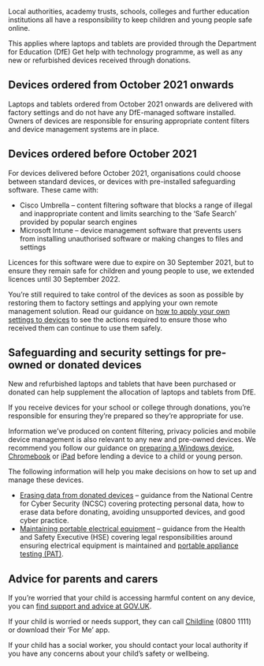 Local authorities, academy trusts, schools, colleges and further education institutions all have a responsibility to keep children and young people safe online.

This applies where laptops and tablets are provided through the Department for Education (DfE) Get help with technology programme, as well as any new or refurbished devices received through donations.

## Devices ordered from October 2021 onwards

Laptops and tablets ordered from October 2021 onwards are delivered with factory settings and do not have any DfE-managed software installed. Owners of devices are responsible for ensuring appropriate content filters and device management systems are in place.

## Devices ordered before October 2021

For devices delivered before October 2021, organisations could choose between standard devices, or devices with pre-installed safeguarding software. These came with:

* Cisco Umbrella – content filtering software that blocks a range of illegal and inappropriate content and limits searching to the ‘Safe Search’ provided by popular search engines
* Microsoft Intune – device management software that prevents users from installing unauthorised software or making changes to files and settings

Licences for this software were due to expire on 30 September 2021, but to ensure they remain safe for children and young people to use, we extended licences until 30 September 2022.

You’re still required to take control of the devices as soon as possible by restoring them to factory settings and applying your own remote management solution. Read our guidance on [how to apply your own settings to devices](/devices/guide-to-resetting-windows-laptops-and-tablets) to see the actions required to ensure those who received them can continue to use them safely.

## Safeguarding and security settings for pre-owned or donated devices

New and refurbished laptops and tablets that have been purchased or donated can help supplement the allocation of laptops and tablets from DfE.

If you receive devices for your school or college through donations, you’re responsible for ensuring they’re prepared so they’re appropriate for use.

Information we’ve produced on content filtering, privacy policies and mobile device management is also relevant to any new and pre-owned devices. We recommend you follow our guidance on [preparing a Windows device](/devices/preparing-a-standard-windows-device), [Chromebook](/devices/preparing-chromebooks) or [iPad](/devices/preparing-ipads) before lending a device to a child or young person.

The following information will help you make decisions on how to set up and manage these devices.

* [Erasing data from donated devices](https://www.ncsc.gov.uk/blog-post/erasing-data-from-donated-devices) – guidance from the National Centre for Cyber Security (NCSC) covering protecting personal data, how to erase data before donating, avoiding unsupported devices, and good cyber practice.
* [Maintaining portable electrical equipment](https://www.hse.gov.uk/pubns/books/hsg107.htm) – guidance from the Health and Safety Executive (HSE) covering legal responsibilities around ensuring electrical equipment is maintained and [portable appliance testing (PAT)](https://www.hse.gov.uk/electricity/faq-portable-appliance-testing.htm).

## Advice for parents and carers

If you’re worried that your child is accessing harmful content on any device, you can [find support and advice at GOV.UK](https://www.gov.uk/guidance/safeguarding-and-remote-education-during-coronavirus-covid-19).

If your child is worried or needs support, they can call [Childline](https://www.childline.org.uk/) (0800 1111) or download their ‘For Me’ app.

If your child has a social worker, you should contact your local authority if you have any concerns about your child’s safety or wellbeing.
